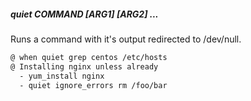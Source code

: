 ##### quiet COMMAND [ARG1] [ARG2] ...

Runs a command with it's output redirected to /dev/null.

```bash
@ when quiet grep centos /etc/hosts
@ Installing nginx unless already
  - yum_install nginx
  - quiet ignore_errors rm /foo/bar
```
